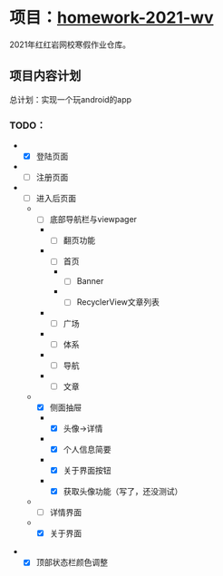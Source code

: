 项目：[homework-2021-wv](https://github.com/shx-2020/homework-2021-wv)
===
2021年红红岩网校寒假作业仓库。

##  项目内容计划
总计划：实现一个玩android的app<br>
### TODO：
* - [x] 登陆页面
* - [ ] 注册页面
* - [ ] 进入后页面
  * -[ ] 底部导航栏与viewpager
    * - [ ] 翻页功能
    * - [ ] 首页
      * - [ ] Banner
      * - [ ] RecyclerView文章列表
    * - [ ] 广场
    * - [ ] 体系
    * - [ ] 导航
    * - [ ] 文章
  * - [x] 侧面抽屉
    * - [x] 头像->详情
    * - [x] 个人信息简要
    * - [x] 关于界面按钮
    * - [x] 获取头像功能（写了，还没测试）
  * - [ ] 详情界面
  * - [x] 关于界面

+ - [x] 顶部状态栏颜色调整
